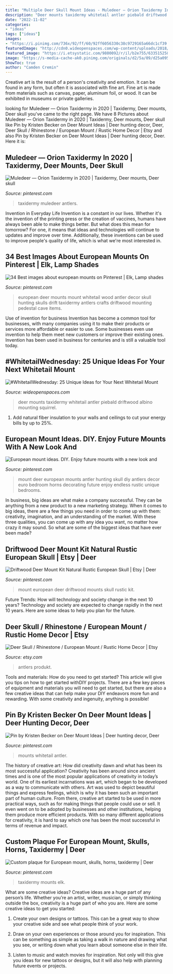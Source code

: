 ```yaml
---
title: "Multiple Deer Skull Mount Ideas - Muledeer — Orion Taxidermy In 2020"
description: "Deer mounts taxidermy whitetail antler piebald driftwood albino mounting squirrel"
date: "2022-11-02"
categories:
- "ideas"
tags: ["ideas"]
images:
- "https://i.pinimg.com/736x/92/ff/60/92ff6056330c38c9729165a66dc1cf39.jpg"
featuredImage: "http://cdn0.wideopenspaces.com/wp-content/uploads/2018/07/piebaldmount1.jpg"
featured_image: "https://i.etsystatic.com/9800092/r/il/b2e755/633515258/il_1588xN.633515258_5n36.jpg"
image: "https://s-media-cache-ak0.pinimg.com/originals/d2/5a/09/d25a095983d6833846a7ddbdf0442b63.jpg"
ShowToc: true
author: "Camden Cremin"
---
```



Creative art is the result of a person's creativity and emotion. It can be found in any form, but often it is associated with fine art. Fine art is made from materials such as canvas, paper, aluminum foil, or wood. It can be exhibited in museums or private galleries.

	

		
looking for Muledeer — Orion Taxidermy in 2020 | Taxidermy, Deer mounts, Deer skull you've came to the right page. We have 8 Pictures about Muledeer — Orion Taxidermy in 2020 | Taxidermy, Deer mounts, Deer skull like Pin by Kristen Becker on Deer Mount Ideas | Deer hunting decor, Deer, Deer Skull / Rhinestone / European Mount / Rustic Home Decor | Etsy and also Pin by Kristen Becker on Deer Mount Ideas | Deer hunting decor, Deer. Here it is:
		
    
## Muledeer — Orion Taxidermy In 2020 | Taxidermy, Deer Mounts, Deer Skull

<img loading=lazy src="https://i.pinimg.com/736x/92/ff/60/92ff6056330c38c9729165a66dc1cf39.jpg" onerror="this.onerror=null;this.src='https://tse1.mm.bing.net/th?id=OIP.qcznzNnoP8ZmSideVr2QxQHaLH&amp;pid=15.1';" alt="Muledeer — Orion Taxidermy in 2020 | Taxidermy, Deer mounts, Deer skull">

_Source: pinterest.com_

>taxidermy muledeer antlers. 

	

Invention in Everyday Life
Invention is a constant in our lives. Whether it's the invention of the printing press or the creation of vaccines, humans have always been able to make things better. But what does this mean for tomorrow? For one, it means that ideas and technologies will continue to updates and improve over time. Additionally, these inventions can be used to improve people's quality of life, which is what we're most interested in.

    
## 34 Best Images About European Mounts On Pinterest | Elk, Lamp Shades

<img loading=lazy src="https://s-media-cache-ak0.pinimg.com/736x/59/cb/a3/59cba3d88b1d18a112162418b05c6a4a.jpg" onerror="this.onerror=null;this.src='https://tse3.mm.bing.net/th?id=OIP.SiyBzdmkU-AeaN-ML4RLBgHaQD&amp;pid=15.1';" alt="34 Best images about european mounts on Pinterest | Elk, Lamp shades">

_Source: pinterest.com_

>european deer mounts mount whitetail wood antler decor skull hunting skulls drift taxidermy antlers crafts driftwood mounting pedestal cave items. 

	

Use of invention for business
Invention has become a common tool for businesses, with many companies using it to make their products or services more affordable or easier to use. Some businesses even use invention to help them meet new customers or improve their existing ones. Invention has been used in business for centuries and is still a valuable tool today.

    
## #WhitetailWednesday: 25 Unique Ideas For Your Next Whitetail Mount

<img loading=lazy src="http://cdn0.wideopenspaces.com/wp-content/uploads/2018/07/piebaldmount1.jpg" onerror="this.onerror=null;this.src='https://tse2.mm.bing.net/th?id=OIP.P4ujknv8YS0RnV3t2pJQugHaJ4&amp;pid=15.1';" alt="#WhitetailWednesday: 25 Unique Ideas for Your Next Whitetail Mount">

_Source: wideopenspaces.com_

>deer mounts taxidermy whitetail antler piebald driftwood albino mounting squirrel. 

	

1. Add natural fiber insulation to your walls and ceilings to cut your energy bills by up to 25%.

    
## European Mount Ideas. DIY. Enjoy Future Mounts With A New Look And

<img loading=lazy src="https://s-media-cache-ak0.pinimg.com/originals/d2/5a/09/d25a095983d6833846a7ddbdf0442b63.jpg" onerror="this.onerror=null;this.src='https://tse1.mm.bing.net/th?id=OIP.2TWzQAwQ6B2p0iITHbEiOAHaJ4&amp;pid=15.1';" alt="European mount ideas. DIY. Enjoy future mounts with a new look and">

_Source: pinterest.com_

>mount deer european mounts antler hunting skull diy antlers decor euro bedroom horns decorating future enjoy endless rustic unique bedrooms. 

	

In business, big ideas are what make a company successful. They can be anything from a new product to a new marketing strategy. When it comes to big ideas, there are a few things you need in order to come up with them: creativity, imagination, and an understanding of the market. With these three qualities, you can come up with any idea you want, no matter how crazy it may sound. So what are some of the biggest ideas that have ever been made?

    
## Driftwood Deer Mount Kit Natural Rustic European Skull | Etsy | Deer

<img loading=lazy src="https://i.pinimg.com/736x/23/cd/f3/23cdf3916277b8fad1ab41f5ac84825e.jpg" onerror="this.onerror=null;this.src='https://tse4.mm.bing.net/th?id=OIP.NV-D4CX1NrhTe0jyis8cwgHaKV&amp;pid=15.1';" alt="Driftwood Deer Mount Kit Natural Rustic European Skull | Etsy | Deer">

_Source: pinterest.com_

>mount european deer driftwood mounts skull rustic kit. 

	

Future Trends: How will technology and society change in the next 10 years?
Technology and society are expected to change rapidly in the next 10 years. Here are some ideas to help you plan for the future.

    
## Deer Skull / Rhinestone / European Mount / Rustic Home Decor | Etsy

<img loading=lazy src="https://i.etsystatic.com/9800092/r/il/b2e755/633515258/il_1588xN.633515258_5n36.jpg" onerror="this.onerror=null;this.src='https://tse4.mm.bing.net/th?id=OIP.Ud_nL-ifbj9O9iDaxY1nwAHaLG&amp;pid=15.1';" alt="Deer Skull / Rhinestone / European Mount / Rustic Home Decor | Etsy">

_Source: etsy.com_

>antlers produkt. 

	

Tools and materials: How do you need to get started?
This article will give you tips on how to get started withDIY projects. There are a few key pieces of equipment and materials you will need to get started, but there are also a few creative ideas that can help make your DIY endeavors more fun and rewarding. With some creativity and ingenuity, anything is possible!

    
## Pin By Kristen Becker On Deer Mount Ideas | Deer Hunting Decor, Deer

<img loading=lazy src="https://i.pinimg.com/736x/15/e9/51/15e951e28610ea9d231d9c46a555f5bb.jpg" onerror="this.onerror=null;this.src='https://tse3.mm.bing.net/th?id=OIP.0p58b1Emu1UKzeHT75dmPgHaJ4&amp;pid=15.1';" alt="Pin by Kristen Becker on Deer Mount Ideas | Deer hunting decor, Deer">

_Source: pinterest.com_

>mounts whitetail antler. 

	

The history of creative art: How did creativity dawn and what has been its most successful application?
Creativity has been around since ancient times and is one of the most popular applications of creativity in today’s world. One of its earliest incarnations was art, which began to be developed as a way to communicate with others. Art was used to depict beautiful things and express feelings, which is why it has been such an important part of human culture. From there, creative art started to be used in more practical ways, such as for making things that people could use or sell. It even went on to be adopted by businesses and other institutions, helping them produce more efficient products. With so many different applications for creativity, it is hard to say which one has been the most successful in terms of revenue and impact.

    
## Custom Plaque For European Mount, Skulls, Horns, Taxidermy | Deer

<img loading=lazy src="https://i.pinimg.com/736x/a5/59/34/a559347de7ed0a83e871b4b863bebabb.jpg" onerror="this.onerror=null;this.src='https://tse2.mm.bing.net/th?id=OIP.fZLofyckCCyb4H6rrWyrEwHaJ3&amp;pid=15.1';" alt="Custom plaque for European mount, skulls, horns, taxidermy | Deer">

_Source: pinterest.com_

>taxidermy mounts elk. 

	

What are some creative ideas?
Creative ideas are a huge part of any person’s life. Whether you’re an artist, writer, musician, or simply thinking outside the box, creativity is a huge part of who you are. Here are some creative ideas to get you started:
1. Create your own designs or tattoos. This can be a great way to show your creative side and see what people think of your work.

2. Draw on your own experiences or those around you for inspiration. This can be something as simple as taking a walk in nature and drawing what you see, or writing down what you learn about someone else in their life.

3. Listen to music and watch movies for inspiration. Not only will this give you ideas for new tattoos or designs, but it will also help with planning future events or projects.


